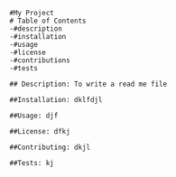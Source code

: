 
    #My Project
    # Table of Contents
    -#description
    -#installation
    -#usage
    -#license
    -#contributions
    -#tests
    
    ## Description: To write a read me file 

    ##Installation: dklfdjl

    ##Usage: djf

    ##License: dfkj

    ##Contributing: dkjl

    ##Tests: kj